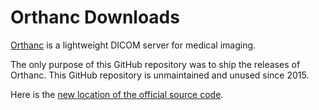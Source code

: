 Orthanc Downloads
=================

[Orthanc](https://www.orthanc-server.com/) is a lightweight DICOM server for medical imaging.

The only purpose of this GitHub repository was to ship the releases of Orthanc. This GitHub repository is unmaintained and unused since 2015.

Here is the [new location of the official source code](https://hg.orthanc-server.com/).


